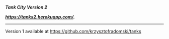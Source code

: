 **_Tank City Version 2_**

**_https://tanks2.herokuapp.com/._**

---
Version 1 available at https://github.com/krzysztofradomski/tanks
